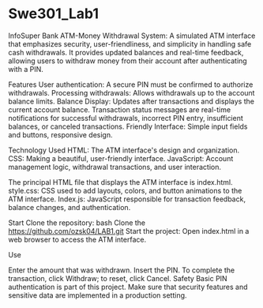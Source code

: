 # Swe301_Lab1

InfoSuper Bank ATM-Money Withdrawal System: A simulated ATM interface that emphasizes security, user-friendliness, and simplicity in handling safe cash withdrawals. It provides updated balances and real-time feedback, allowing users to withdraw money from their account after authenticating with a PIN.

Features
User authentication: A secure PIN must be confirmed to authorize withdrawals.
Processing withdrawals: Allows withdrawals up to the account balance limits.
Balance Display: Updates after transactions and displays the current account balance.
Transaction status messages are real-time notifications for successful withdrawals, incorrect PIN entry, insufficient balances, or canceled transactions.
Friendly Interface: Simple input fields and buttons, responsive design.

Technology Used
HTML: The ATM interface's design and organization.
CSS: Making a beautiful, user-friendly interface.
JavaScript: Account management logic, withdrawal transactions, and user interaction.

The principal HTML file that displays the ATM interface is index.html.
style.css: CSS used to add layouts, colors, and button animations to the ATM interface.
Index.js: JavaScript responsible for transaction feedback, balance changes, and authentication.

Start
Clone the repository: bash
Clone the https://github.com/ozsk04/LAB1.git
Start the project: Open index.html in a web browser to access the ATM interface.

Use

Enter the amount that was withdrawn. Insert the PIN. To complete the transaction, click Withdraw; to reset, click Cancel. Safety Basic PIN authentication is part of this project. Make sure that security features and sensitive data are implemented in a production setting.
